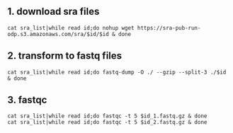 ## 1. download sra files
```
cat sra_list|while read id;do nohup wget https://sra-pub-run-odp.s3.amazonaws.com/sra/$id/$id & done
```
## 2. transform to fastq files
```
cat sra_list|while read id;do fastq-dump -O ./ --gzip --split-3 ./$id & done
```
## 3. fastqc
```
cat sra_list|while read id;do fastqc -t 5 $id_1.fastq.gz & done
cat sra_list|while read id;do fastqc -t 5 $id_2.fastq.gz & done
```

